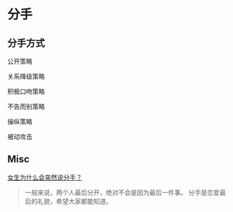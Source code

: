 # 分手



## 分手方式

公开策略

关系降级策略

积极口吻策略

不告而别策略

操纵策略

被动攻击


## Misc

[女生为什么会突然说分手？](https://www.zhihu.com/question/268385676/answer/495694160)

> 一般来说，两个人最后分开，绝对不会是因为最后一件事。
> 分手是恋爱最后的礼貌，希望大家都能知道。

